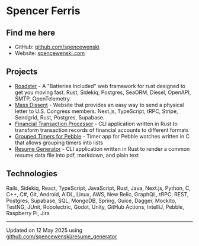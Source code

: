 # Spencer Ferris

## Find me here
- GitHub: [github.com/spencewenski](https://github.com/spencewenski)
- Website: [spencewenski.com](https://spencewenski.com)

## Projects
- [Roadster](https://github.com/roadster-rs/roadster) - A "Batteries Included" web framework for rust designed to get
  you moving fast. Rust, Sidekiq, Postgres, SeaORM, Diesel, OpenAPI, SMTP, OpenTelemetry.
- [Mass Dissent](https://twitter-mailer-app-massdissent.vercel.app) - Website that provides an easy way to send a
  physical letter to U.S. Congress members. Next.js, TypeScript, tRPC, Stripe, Sendgrid, Rust, Postgres, Supabase.
- [Financial Transaction Processor](https://github.com/spencewenski/transaction_processor) - CLI application written in
  Rust to transform transaction records of financial accounts to different formats
- [Grouped Timers for Pebble](https://gitlab.com/spencewenski/pebble_grouped_timers) - Timer app for Pebble watches
  written in C that allows grouping timers into lists
- [Resume Generator](https://github.com/spencewenski/resume_generator) - CLI application written in Rust to render a
  common resume data file into pdf, markdown, and plain text

## Technologies
Rails, Sidekiq, React, TypeScript, JavaScript, Rust, Java, Next.js, Python, C, C++, C#, Git, Android, AIDL, Linux, AWS, New Relic, GraphQL, tRPC, REST, Postgres, Supabase, SQL, MongoDB, Spring, Guice, Dagger, Mockito, TestNG, JUnit, Robolectric, Godot, Unity, GitHub Actions, IntelliJ, Pebble, Raspberry Pi, Jira

---

Updated on 12 May 2025 using [github.com/spencewenski/resume_generator](https://github.com/spencewenski/resume_generator)
